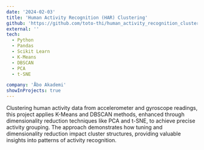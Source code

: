 ```yaml
---
date: '2024-02-03'
title: 'Human Activity Recognition (HAR) Clustering'
github: 'https://github.com/toto-thi/human_activity_recognition_clustering'
external: ''
tech:
  - Python
  - Pandas
  - Scikit Learn
  - K-Means
  - DBSCAN
  - PCA
  - t-SNE

company: 'Åbo Akademi'
showInProjects: true
---
```


Clustering human activity data from accelerometer and gyroscope readings, this project applies K-Means and DBSCAN methods, enhanced through dimensionality reduction techniques like PCA and t-SNE, to achieve precise activity grouping. The approach demonstrates how tuning and dimensionality reduction impact cluster structures, providing valuable insights into patterns of activity recognition.
